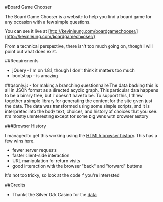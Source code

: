#Board Game Chooser

The Board Game Chooser is a website to help you find a board game for any occasion with a few simple questions.

You can see it live at [http://kevinleung.com/boardgamechooser/](http://kevinleung.com/boardgamechooser/)

From a technical perspective, there isn't too much going on, though I will point out what does exist.

##Requirements
* jQuery - I'm on 1.8.1, though I don't think it matters too much
* bootstrap - is amazing

##qsonly.js - for making a branching questionnaire
The data backing this is all in JSON format as a directed acyclic graph. This particular data happens to be a binary tree, but it doesn't have to be. To support this, I threw together a simple library for generating the content for the site given just the data. The data was transformed using some simple scripts, and it is interpreted into the body text, choices, and history of choices that you see. It's mostly uninteresting except for some big wins with browser history

###Browser History

I managed to get this working using the [HTML5 browser history](https://developer.mozilla.org/en-US/docs/DOM/Manipulating_the_browser_history). This has a few wins here.

* fewer server requests
* faster client-side interaction
* URL manipulation for return visits
* good interaction with the browser "back" and "forward" buttons

It's not too tricky, so look at the code if you're interested

##Credits

* Thanks the Silver Oak Casino for the [data](http://www.silveroakcasino.com/blog/entertainment/how-to-choose-the-perfect-board-game.html)
